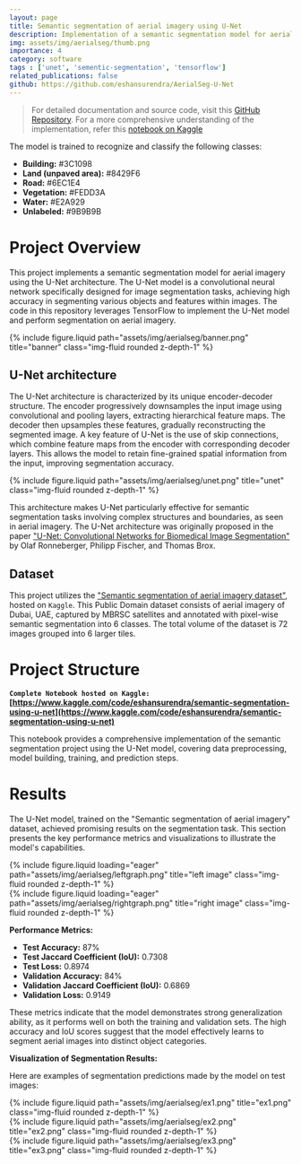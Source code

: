 ```yaml
---
layout: page
title: Semantic segmentation of aerial imagery using U-Net
description: Implementation of a semantic segmentation model for aerial imagery using the U-Net architecture. The project aims to accurately segment various objects and features within aerial images, leveraging the powerful capabilities of the U-Net model.
img: assets/img/aerialseg/thumb.png
importance: 4
category: software
tags : ['unet', 'sementic-segmentation', 'tensorflow']
related_publications: false
github: https://github.com/eshansurendra/AerialSeg-U-Net
---
```


> For detailed documentation and source code, visit this [GitHub Repository](https://github.com/eshansurendra/AerialSeg-U-Net).
> For a more comprehensive understanding of the implementation, refer this [notebook on Kaggle](https://www.kaggle.com/code/eshansurendra/semantic-segmentation-using-u-net/notebook#Semantic-segmentation-of-aerial-imagery-using-U-Net)

The model is trained to recognize and classify the following classes:

* **Building:**  #3C1098
* **Land (unpaved area):** #8429F6
* **Road:** #6EC1E4
* **Vegetation:** #FEDD3A
* **Water:** #E2A929
* **Unlabeled:** #9B9B9B

# Project Overview

This project implements a semantic segmentation model for aerial imagery using the U-Net architecture. The U-Net model is a convolutional neural network specifically designed for image segmentation tasks, achieving high accuracy in segmenting various objects and features within images. The code in this repository leverages TensorFlow to implement the U-Net model and perform segmentation on aerial imagery. 

<div class="row justify-content-sm-center">
    <div class="col-sm mt-3 mt-md-0">
        {% include figure.liquid path="assets/img/aerialseg/banner.png" title="banner" class="img-fluid rounded z-depth-1" %}
    </div>
</div>

## U-Net architecture

The U-Net architecture is characterized by its unique encoder-decoder structure. The encoder progressively downsamples the input image using convolutional and pooling layers, extracting hierarchical feature maps. The decoder then upsamples these features, gradually reconstructing the segmented image.  A key feature of U-Net is the use of skip connections, which combine feature maps from the encoder with corresponding decoder layers. This allows the model to retain fine-grained spatial information from the input, improving segmentation accuracy. 

<div class="row justify-content-sm-center">
    <div class="col-sm mt-3 mt-md-0">
        {% include figure.liquid path="assets/img/aerialseg/unet.png" title="unet" class="img-fluid rounded z-depth-1" %}
    </div>
</div>

This architecture makes U-Net particularly effective for semantic segmentation tasks involving complex structures and boundaries, as seen in aerial imagery.  The U-Net architecture was originally proposed in the paper ["U-Net: Convolutional Networks for Biomedical Image Segmentation"](https://arxiv.org/pdf/1505.04597) by Olaf Ronneberger, Philipp Fischer, and Thomas Brox. 

## Dataset

This project utilizes the ["Semantic segmentation of aerial imagery dataset"](https://www.kaggle.com/datasets/humansintheloop/semantic-segmentation-of-aerial-imagery), hosted on `Kaggle`. This Public Domain dataset consists of aerial imagery of Dubai, UAE, captured by MBRSC satellites and annotated with pixel-wise semantic segmentation into 6 classes. The total volume of the dataset is 72 images grouped into 6 larger tiles.

# Project Structure

**`Complete Notebook hosted on Kaggle:` [https://www.kaggle.com/code/eshansurendra/semantic-segmentation-using-u-net](https://www.kaggle.com/code/eshansurendra/semantic-segmentation-using-u-net)**

This notebook provides a comprehensive implementation of the semantic segmentation project using the U-Net model, covering data preprocessing, model building, training, and prediction steps. 

# Results

The U-Net model, trained on the "Semantic segmentation of aerial imagery" dataset, achieved promising results on the segmentation task.  This section presents the key performance metrics and visualizations to illustrate the model's capabilities. 

<div class="row">
    <div class="col-sm mt-3 mt-md-0">
        {% include figure.liquid loading="eager" path="assets/img/aerialseg/leftgraph.png" title="left image" class="img-fluid rounded z-depth-1" %}
    </div>
    <div class="col-sm mt-3 mt-md-0">
        {% include figure.liquid loading="eager" path="assets/img/aerialseg/rightgraph.png" title="right image" class="img-fluid rounded z-depth-1" %}
    </div>
</div>

**Performance Metrics:**

* **Test Accuracy:** 87%
* **Test Jaccard Coefficient (IoU):** 0.7308
* **Test Loss:** 0.8974
* **Validation Accuracy:** 84%
* **Validation Jaccard Coefficient (IoU):** 0.6869
* **Validation Loss:** 0.9149

These metrics indicate that the model demonstrates strong generalization ability, as it performs well on both the training and validation sets.  The high accuracy and IoU scores suggest that the model effectively learns to segment aerial images into distinct object categories.

**Visualization of Segmentation Results:**

Here are examples of segmentation predictions made by the model on test images:

<div class="row justify-content-sm-center">
    <div class="col-sm mt-3 mt-md-0">
        {% include figure.liquid path="assets/img/aerialseg/ex1.png" title="ex1.png" class="img-fluid rounded z-depth-1" %}
    </div>
</div>

<div class="row justify-content-sm-center">
    <div class="col-sm mt-3 mt-md-0">
        {% include figure.liquid path="assets/img/aerialseg/ex2.png" title="ex2.png" class="img-fluid rounded z-depth-1" %}
    </div>
</div>

<div class="row justify-content-sm-center">
    <div class="col-sm mt-3 mt-md-0">
        {% include figure.liquid path="assets/img/aerialseg/ex3.png" title="ex3.png" class="img-fluid rounded z-depth-1" %}
    </div>
</div>
